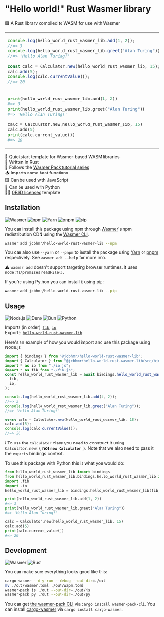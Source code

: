 # "Hello world!" Rust Wasmer library

🟪 A Rust library compiled to WASM for use with Wasmer

<table align=center><td>

```js
console.log(hello_world_rust_wasmer_lib.add(1, 2));
//=> 3
console.log(hello_world_rust_wasmer_lib.greet("Alan Turing"));
//=> 'Hello Alan Turing!'

const calc = Calculator.new(hello_world_rust_wasmer_lib, 15);
calc.add(5);
console.log(calc.currentValue());
//=> 20
```

<tr><td>

```py
print(hello_world_rust_wasmer_lib.add(1, 2))
#=> 3
print(hello_world_rust_wasmer_lib.greet("Alan Turing"))
#=> 'Hello Alan Turing!'

calc = Calculator.new(hello_world_rust_wasmer_lib, 15)
calc.add(5)
print(calc.current_value())
#=> 20
```

</table>

🚀 Quickstart template for Wasmer-based WASM libraries \
🦀 Written in Rust \
📖 Follows the [Wasmer Pack tutorial series] \
📥 Imports some host functions \
🟨 Can be used with JavaScript \
🐍 Can be used with Python \
👩‍⚖️ [0BSD licensed] template

## Installation

![Wasmer](https://img.shields.io/static/v1?style=for-the-badge&message=Wasmer&color=4946DD&logo=Wasmer&logoColor=FFFFFF&label=)
![npm](https://img.shields.io/static/v1?style=for-the-badge&message=npm&color=CB3837&logo=npm&logoColor=FFFFFF&label=)
![Yarn](https://img.shields.io/static/v1?style=for-the-badge&message=Yarn&color=2C8EBB&logo=Yarn&logoColor=FFFFFF&label=)
![pnpm](https://img.shields.io/static/v1?style=for-the-badge&message=pnpm&color=222222&logo=pnpm&logoColor=F69220&label=)
![pip](https://img.shields.io/static/v1?style=for-the-badge&message=pip&color=3776AB&logo=Python&logoColor=FFFFFF&label=)

You can install this package using npm through [Wasmer]'s npm redistribution CDN
using the [Wasmer CLI].

```sh
wasmer add jcbhmr/hello-world-rust-wasmer-lib --npm
```

You can also use `--yarn` or `--pnpm` to install the package using [Yarn] or
[pnpm] respectively. See `wasmer add --help` for more info.

⚠️ `wasmer add` doesn't support targeting browser runtimes. It uses
`node:fs/promises` `readFile()`.

If you're using Python you can install it using pip:

```sh
wasmer add jcbhmr/hello-world-rust-wasmer-lib --pip
```

## Usage

![Node.js](https://img.shields.io/static/v1?style=for-the-badge&message=Node.js&color=339933&logo=Node.js&logoColor=FFFFFF&label=)
![Deno](https://img.shields.io/static/v1?style=for-the-badge&message=Deno&color=000000&logo=Deno&logoColor=FFFFFF&label=)
![Bun](https://img.shields.io/static/v1?style=for-the-badge&message=Bun&color=000000&logo=Bun&logoColor=FFFFFF&label=)
![Python](https://img.shields.io/static/v1?style=for-the-badge&message=Python&color=3776AB&logo=Python&logoColor=FFFFFF&label=)

<!-- prettier-ignore -->
Imports (in order): [`fib`](fib.wai), [`io`](io.wai) \
Exports: [`hello-world-rust-wasmer-lib`](hello-world-rust-wasmer-lib.wai)

Here's an example of how you would import and use this package using Node.js:

```js
import { bindings } from "@jcbhmr/hello-world-rust-wasmer-lib";
import { Calculator } from "@jcbhmr/hello-world-rust-wasmer-lib/src/bindings/hello_world_rust_wasmer_lib/hello_world_rust_wasmer_lib.js";
import * as io from "./io.js";
import * as fib from "./fib.js";
const hello_world_rust_wasmer_lib = await bindings.hello_world_rust_wasmer_lib(
  fib,
  io,
);

console.log(hello_world_rust_wasmer_lib.add(1, 2));
//=> 3
console.log(hello_world_rust_wasmer_lib.greet("Alan Turing"));
//=> 'Hello Alan Turing!'

const calc = Calculator.new(hello_world_rust_wasmer_lib, 15);
calc.add(5);
console.log(calc.currentValue());
//=> 20
```

ℹ To use the `Calculator` class you need to construct it using
`Calculator.new()`, **not `new Calculator()`**. Note that we also need to pass
it the `exports` bindings context.

To use this package with Python this is what you would do:

```py
from hello_world_rust_wasmer_lib import bindings
from hello_world_rust_wasmer_lib.bindings.hello_world_rust_wasmer_lib import Calculator
import .fib
import .io
hello_world_rust_wasmer_lib = bindings.hello_world_rust_wasmer_lib(fib, io)

print(hello_world_rust_wasmer_lib.add(1, 2))
#=> 3
print(hello_world_rust_wasmer_lib.greet("Alan Turing"))
#=> 'Hello Alan Turing!'

calc = Calculator.new(hello_world_rust_wasmer_lib, 15)
calc.add(5)
print(calc.current_value())
#=> 20
```

## Development

![Wasmer](https://img.shields.io/static/v1?style=for-the-badge&message=Wasmer&color=4946DD&logo=Wasmer&logoColor=FFFFFF&label=)
![Rust](https://img.shields.io/static/v1?style=for-the-badge&message=Rust&color=000000&logo=Rust&logoColor=FFFFFF&label=)

You can make sure everything looks good like this:

```sh
cargo wasmer --dry-run --debug --out-dir=./out
mv ./out/wasmer.toml ./out/wapm.toml
wasmer-pack js ./out --out-dir=./out/js
wasmer-pack py ./out --out-dir=./out/py
```

You can get [the wasmer-pack CLI] via `cargo install wasmer-pack-cli`. You can
install [cargo-wasmer] via `cargo install cargo-wasmer`.

<!-- prettier-ignore-start -->
[cargo-wasmer]: https://github.com/wasmerio/cargo-wasmer
[wasmer]: https://wasmer.io/
[wasmer cli]: https://github.com/wasmerio/wasmer
[yarn]: https://yarnpkg.com/
[pnpm]: https://pnpm.io/
[the wasmer-pack CLI]: https://github.com/wasmerio/wasmer-pack
[0bsd licensed]: https://github.com/jcbhmr/hello-world-rust-wasmer-lib/blob/main/LICENSE
[wasmer pack tutorial series]: https://wasmerio.github.io/wasmer-pack/user-docs/tutorial/01-hello-world.html
<!-- prettier-ignore-end -->
